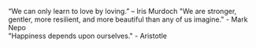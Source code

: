 “We can only learn to love by loving.” – Iris Murdoch 
"We are stronger, gentler, more resilient, and more beautiful than any of us imagine." - Mark Nepo  
"Happiness depends upon ourselves." - Aristotle
